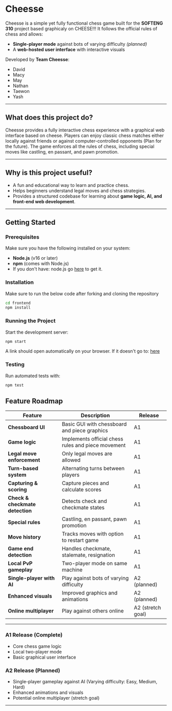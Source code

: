 # Cheesse

Cheesse is a simple yet fully functional chess game built for the **SOFTENG 310** project based graphicaly on CHEESE!!!
It follows the official rules of chess and allows:  
- **Single-player mode** against bots of varying difficulty *(planned)*  
- A **web-hosted user interface** with interactive visuals  

Developed by **Team Cheesse**:  
- David
- Macy
- May
- Nathan
- Taewon
- Yash 

---

## What does this project do?  
Cheesse provides a fully interactive chess experience with a graphical web interface based on cheese. Players can enjoy classic chess matches either locally against friends or against computer-controlled opponents (Plan for the future). The game enforces all the rules of chess, including special moves like castling, en passant, and pawn promotion.  

---

## Why is this project useful?  
- A fun and educational way to learn and practice chess.  
- Helps beginners understand legal moves and chess strategies.  
- Provides a structured codebase for learning about **game logic, AI, and front-end web development**.  

---

## Getting Started   

### Prerequisites  
Make sure you have the following installed on your system:  
- **Node.js** (v16 or later)  
- **npm** (comes with Node.js)
- If you don't have: node.js go [here](https://nodejs.org/en/download) to get it.

### Installation  
Make sure to run the below code after forking and cloning the repository

```bash
cd frontend
npm install
```

### Running the Project
Start the development server:
```bash
npm start
```
A link should open automatically on your browser. 
If it doesn't go to: [here](http://localhost:3000/)

### Testing
Run automated tests with:
```bash
npm test
```

## Feature Roadmap  

| Feature              | Description | Release |
|----------------------|-------------|---------|
| **Chessboard UI**    | Basic GUI with chessboard and piece graphics | A1 |
| **Game logic**       | Implements official chess rules and piece movement | A1 |
| **Legal move enforcement** | Only legal moves are allowed | A1 |
| **Turn-based system**| Alternating turns between players | A1 |
| **Capturing & scoring** | Capture pieces and calculate scores | A1 |
| **Check & checkmate detection** | Detects check and checkmate states | A1 |
| **Special rules**    | Castling, en passant, pawn promotion | A1 |
| **Move history**     | Tracks moves with option to restart game | A1 |
| **Game end detection** | Handles checkmate, stalemate, resignation | A1 |
| **Local PvP gameplay** | Two-player mode on same machine | A1 |
| **Single-player with AI** | Play against bots of varying difficulty | A2 (planned) |
| **Enhanced visuals** | Improved graphics and animations | A2 (planned) |
| **Online multiplayer** | Play against others online | A2 (stretch goal) |

---

### A1 Release (Complete)  
- Core chess game logic  
- Local two-player mode  
- Basic graphical user interface  

### A2 Release (Planned)  
- Single-player gameplay against AI (Varying difficulty: Easy, Medium, Hard)
- Enhanced animations and visuals  
- Potential online multiplayer (stretch goal)  

---